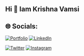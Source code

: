 ## Hi 👋 Iam Krishna Vamsi

## 🌐 Socials:

<a href="https://krishnavamsi-portfolio.vercel.app/" target="_blank"><img src="https://img.shields.io/badge/%F0%9F%8E%AF%20Portfolio-002456?style=for-the-badge&logo=portfolio&logoColor=white" alt="Portfolio"></a>
<a href="https://www.linkedin.com/in/krishna-chelluboina/" target="_blank"><img src="https://img.shields.io/badge/linkedin-0A66C2?style=for-the-badge&logo=linkedin&logoColor=white" alt="LinkedIn"></a>
<!-- 
<a href="https://leetcode.com/" target="_blank"><img src="https://img.shields.io/badge/leetcode-FFA116?style=for-the-badge&logo=leetcode&logoColor=white" alt="LeetCode"></a>
<a href="https://www.geeksforgeeks.org/user/krishnavamshikusuma/" target="_blank"><img src="https://img.shields.io/badge/GeeksForGeeks-2F8D46?style=for-the-badge&logo=geeksforgeeks&logoColor=white" alt="GeeksForGeeks"></a>
-->
<a href="https://x.com/krish127228?s=21" target="_blank"><img src="https://img.shields.io/badge/twitter-232B2B?style=for-the-badge&logo=x&logoColor=white" alt="Twitter"></a>
<a href="https://www.instagram.com/__vamsi46__/" target="_blank"><img src="https://img.shields.io/badge/instagram-E1306C?style=for-the-badge&logo=instagram&logoColor=white" alt="Instagram"></a>
